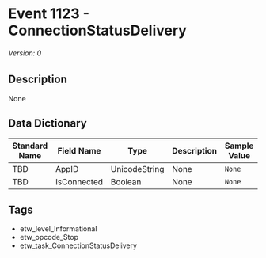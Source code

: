 # Event 1123 - ConnectionStatusDelivery
###### Version: 0

## Description
None

## Data Dictionary
|Standard Name|Field Name|Type|Description|Sample Value|
|---|---|---|---|---|
|TBD|AppID|UnicodeString|None|`None`|
|TBD|IsConnected|Boolean|None|`None`|

## Tags
* etw_level_Informational
* etw_opcode_Stop
* etw_task_ConnectionStatusDelivery